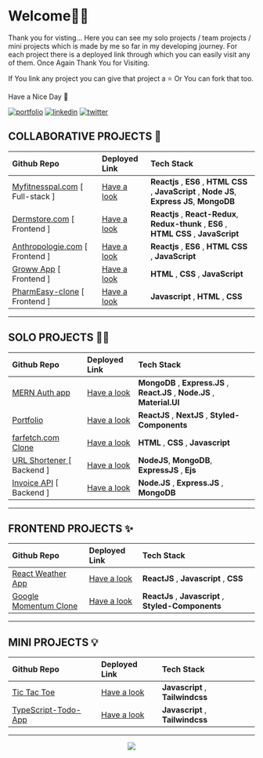 
# Welcome🙏🏻

Thank you for visting... Here you can see my solo projects / team projects / mini projects which is made by me so far in my developing journey. For each project there is a deployed link through which you can easily visit any of them. Once Again Thank You for Visiting. 

If You link any project you can give that project a ⭐️ Or You can fork that too. 

Have a Nice Day 🙂


[![portfolio](https://img.shields.io/badge/my_portfolio-000?style=for-the-badge&logo=ko-fi&logoColor=white)](https://naushad-ahamed.netlify.app/)
[![linkedin](https://img.shields.io/badge/linkedin-0A66C2?style=for-the-badge&logo=linkedin&logoColor=white)](https://www.linkedin.com/in/naushad-ahamed-796899220/)
[![twitter](https://img.shields.io/badge/twitter-1DA1F2?style=for-the-badge&logo=twitter&logoColor=white)](https://twitter.com/NAUSHAD47084171)



## COLLABORATIVE   PROJECTS 👥
| Github Repo  |  Deployed Link   | Tech Stack |
| :-------- | :------- | :-------------------------------- |
|  [Myfitnesspal.com](https://github.com/rajashree27/MyFitnessPal-Clone)  [ Full-stack ] | [Have a look](https://myfitnesspal-clone.netlify.app/) | **Reactjs**  , **ES6** , **HTML** **CSS** , **JavaScript** , **Node JS**, **Express JS**, **MongoDB** |
|  [Dermstore.com](https:https://github.com/Mendheys/lean-run-8778) [ Frontend ] | [Have a look](https://clone-dermstore.netlify.app/) | **Reactjs** , **React-Redux**, **Redux-thunk** , **ES6** , **HTML** **CSS** , **JavaScript**  |
|  [Anthropologie.com](https://github.com/naushadcom/Anthropologie-Clone) [ Frontend ] | [Have a look](https://anthropology-clone.netlify.app/) | **Reactjs** , **ES6** , **HTML** **CSS** , **JavaScript**  |
|  [Groww App](https://github.com/naushadcom/Groww-Clone) [ Frontend ] | [Have a look](https://astounding-empanada-72ca7f.netlify.app/) | **HTML** , **CSS** , **JavaScript** |
|  [PharmEasy-clone](https://github.com/naushadcom/PharmEasy-clone) [ Frontend ] | [Have a look](https://spontaneous-gingersnap-a1ebc4.netlify.app/) | **Javascript** , **HTML** , **CSS** |
<hr>

## SOLO  PROJECTS 🏋🏻
| Github Repo  |  Deployed Link   | Tech Stack |
| :-------- | :------- | :-------------------------------- |
|  [MERN Auth app](https://github.com/Aakashvani/mern-auth) | [Have a look](https://mern-auth-ak.netlify.app/) | **MongoDB** , **Express.JS** , **React.JS** , **Node.JS** , **Material.UI** | <!--Add MERN STACK Projects-->
[Portfolio](https://github.com/Aakashvani/aakash-portfolio-website)  | [Have a look](https://aakash-portfolio-umber.vercel.app/) | **ReactJS** , **NextJS** , **Styled-Components** |
|  [farfetch.com Clone](https://github.com/Aakashvani/Farfetch.com-Clone)  | [Have a look](https://fakestore-masaischool-project.netlify.app/index.html) |  **HTML** , **CSS** , **Javascript** |
|  [URL Shortener ](https://github.com/Aakashvani/url-shortener) [ Backend ] | [Have a look](https://github.com/Aakashvani/url-shortener) | **NodeJS**, **MongoDB**, **ExpressJS** , **Ejs** |
|  [Invoice API](https://github.com/Aakashvani/invoice-api) [ Backend ] | [Have a look](https://github.com/Aakashvani/invoice-api) | **Node.JS** , **Express.JS** , **MongoDB** |





<hr>

## FRONTEND   PROJECTS ✨
| Github Repo  |  Deployed Link   | Tech Stack |
| :-------- | :------- | :-------------------------------- |
|  [React Weather App](https://github.com/Aakashvani/React-Mini-Projects/tree/main/react-weather-app) | [Have a look](https://react-weather-app-aakashvani.vercel.app/) | **ReactJS** , **Javascript** , **CSS** |
|[Google Momentum Clone ](https://github.com/Aakashvani/momentum-clone) | [Have a look](http://momentum-clone-kappa.vercel.app/) |**ReactJs** , **Javascript**  , **Styled-Components**  |


<hr>


## MINI   PROJECTS 💡
| Github Repo  |  Deployed Link   | Tech Stack |
| :-------- | :------- | :-------------------------------- |
|  [Tic Tac Toe](https://github.com/naushadcom/Tic-Tac-Toe)| [Have a look](https://silly-fairy-dc3274.netlify.app/) | **Javascript**  , **Tailwindcss** |
|  [TypeScript-Todo-App](https://github.com/naushadcom/TypeScript-Todo-App)| [Have a look](https://type-script-todo-app-theta.vercel.app/) | **Javascript**  , **Tailwindcss** |
<hr>




<p align="center" >
 <img align="center" src="https://img.icons8.com/external-justicon-flat-justicon/100/000000/external-thank-you-thanksgiving-justicon-flat-justicon.png"/>
</p>






<!--
| Title  |  Deployed Link   | Tech Stack |
| :-------- | :------- | :-------------------------------- |
|  [Project Name]()| [Have a look]() |  |
|  [Project Name]()| [Have a look]() |  |
|  [Project Name]()| [Have a look]() |  |
|  [Project Name]()| [Have a look]() |  |
|  [Project Name]()| [Have a look]() |  |
|  [Project Name]()| [Have a look]() |  |
|  [Project Name]()| [Have a look]() |  |
 -->


<!-- 
Icons - 

PLUS ICON =>          <img align="center" src="https://i.imgur.com/t1LI2Zy.png"/>  
REACT.JS ICON =>      <img align="center" src="https://img.icons8.com/plasticine/60/000000/react.png"/>  
Typescript =>         <img align="center" src="https://img.icons8.com/color/60/000000/typescript.png"/>
Express.js =>         <img align="center" src="https://img.icons8.com/nolan/60/express-js.png"/> 
MongoDb =>            <img align="center" src="https://img.icons8.com/color/60/000000/mongodb.png"/>
Javascript =>         <img align="center" src="https://img.icons8.com/color/60/000000/javascript--v1.png"/>
Node.js =>            <img align="center" src="https://img.icons8.com/fluency/60/000000/node-js.png"/>

-->

 
